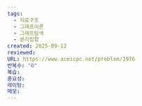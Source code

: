 ```yaml
---
tags:
  - 자료구조
  - 그래프이론
  - 그래프탐색
  - 분리집합
created: 2025-09-12
reviewed:
URL: https://www.acmicpc.net/problem/1976
반복수: "0"
복습:
중요성:
레이팅:
메모:
---
```

